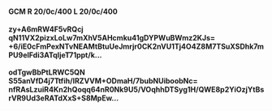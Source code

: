 #### GCM R 20/0c/400 L 20/0c/400
**zy+A6mRW4F5vRQcj**<br/>**qN11VX2pizxLoLw7mXhV5AHcmku41gDYPWuBWmz2KJs=**<br/>**+6/iE0cFmPexNTvNEAMtBtuUeJmrjr0CK2nVU1Tj4O4Z8M7TSuXSDhk7mPU9elFdi3ATqIjeT71ppt/k...**<br/><br/>
**odTgwBbPtLRWC5QN**<br/>**S55anVfD4j7Ttfih/IRZVVM+ODmaH/7bubNUiboobNc=**<br/>**nfRAsLzuiR4Kn2hQoqq64nR0Nk9U5/VOqhhDTSyg1H/QWE8p2YiOzjYtBsrVR9Ud3eRATdXxS+S8MpEw...**